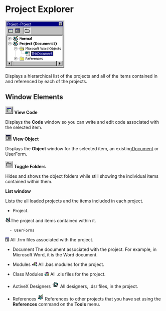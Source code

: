 
# Project Explorer


![](images/projevbe_ZA01201644.gif)



Displays a hierarchical list of the projects and all of the items contained in and referenced by each of the projects.

## Window Elements


![](images/tbr_code_ZA01201689.gif) **View Code**

Displays the  **Code** window so you can write and edit code associated with the selected item.


![](images/tbr_obj_ZA01201719.gif) **View Object**

Displays the  **Object** window for the selected item, an existing[Document](b8bdf64f-5920-1ae9-16d0-b26d09524a30.md) or UserForm.


![](images/tbr_tgfd_ZA01201756.gif) **Toggle Folders**

Hides and shows the object folders while still showing the individual items contained within them.

 **List window**

Lists the all loaded projects and the items included in each project.




- Project.
    
    
![](images/ic_proj_ZA01201614.gif)The project and items contained within it.
    
    
    
      - UserForms
![](images/avhgn002_ZA01201572.gif) All .frm files associated with the project.
    
  - Document The document associated with the project. For example, in Microsoft Word, it is the Word document.
    
  - Modules
![](images/avhgn003_ZA01201573.gif) All .bas modules for the project.
    
  - Class Modules
![](images/avhgn004_ZA01201574.gif) All .cls files for the project.
    
  - ActiveX Designers
![](images/vb10v41_ZA01201803.gif) All designers, .dsr files, in the project.
    
  - References
![](images/avhgn007_ZA01201575.gif) References to other projects that you have set using the **References** command on the **Tools** menu.
    

    
    


